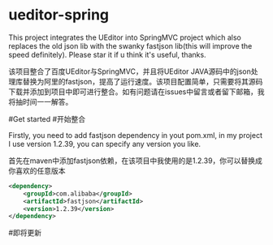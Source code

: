 # ueditor-spring

This project integrates the UEditor into SpringMVC project which also replaces the old json lib with the swanky fastjson lib(this will improve the speed definitely). Please star it if u think it's useful, thanks. 

该项目整合了百度UEditor与SpringMVC，并且将UEditor JAVA源码中的json处理库替换为阿里的fastjson，提高了运行速度。该项目配置简单，只需要将其源码下载并添加到项目中即可进行整合。如有问题请在issues中留言或者留下邮箱，我将抽时间一一解答。

#Get started
#开始整合

Firstly, you need to add fastjson dependency in yout pom.xml, in my project I use version 1.2.39, you can specify any version you like.

首先在maven中添加fastjson依赖，在该项目中我使用的是1.2.39，你可以替换成你喜欢的任意版本

```xml
<dependency>
    <groupId>com.alibaba</groupId>
    <artifactId>fastjson</artifactId>
    <version>1.2.39</version>
</dependency>
```

#即将更新
